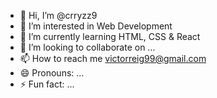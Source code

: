 - 👋 Hi, I’m @crryzz9
- 👀 I’m interested in Web Development
- 🌱 I’m currently learning HTML, CSS & React
- 💞️ I’m looking to collaborate on ...
- 📫 How to reach me victorreig99@gmail.com
- 😄 Pronouns: ...
- ⚡ Fun fact: ...

<!---
crryzz9/crryzz9 is a ✨ special ✨ repository because its `README.md` (this file) appears on your GitHub profile.
You can click the Preview link to take a look at your changes.
--->
